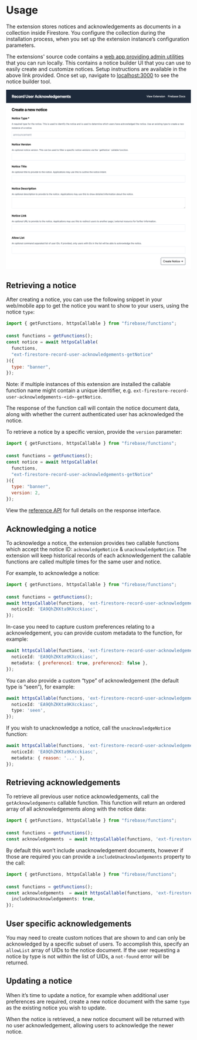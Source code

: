 # Usage

The extension stores notices and acknowledgements as documents in a collection inside Firestore. You configure the collection during the installation process, when you set up the extension instance’s configuration parameters.

The extensions' source code contains a [web app providing admin utilities](admin-dashboard) that you can run locally. This contains a notice builder UI that you can use to easily create and customize notices. Setup instructions are available in the above link provided. Once set up, navigate to [localhost:3000](http://localhost:3000) to see the notice builder tool.

![Admin Dashboard](assets/admin-dashboard-example.png)

## Retrieving a notice

After creating a notice, you can use the following snippet in your web/mobile app to get the notice you want to show to your users, using the notice `type`:

```js
import { getFunctions, httpsCallable } from "firebase/functions";

const functions = getFunctions();
const notice = await httpsCallable(
  functions,
  "ext-firestore-record-user-acknowledgements-getNotice"
)({
  type: "banner",
});
```

Note: if multiple instances of this extension are installed the callable function name might contain a unique identifier, e.g. `ext-firestore-record-user-acknowledgements-<id>-getNotice`.

The response of the function call will contain the notice document data, along with whether the current authenticated user has acknowledged the notice.

To retrieve a notice by a specific version, provide the `version` parameter:

```js
import { getFunctions, httpsCallable } from "firebase/functions";

const functions = getFunctions();
const notice = await httpsCallable(
  functions,
  "ext-firestore-record-user-acknowledgements-getNotice"
)({
  type: "banner",
  version: 2,
});
```

View the [reference API](REFERENCE.md) for full details on the response interface.

## Acknowledging a notice

To acknowledge a notice, the extension provides two callable functions which accept the notice ID: `acknowledgeNotice` & `unacknowledgeNotice`. The extension will keep historical records of each acknowledgement the callable functions are called multiple times for the same user and notice.

For example, to acknowledge a notice:

```js
import { getFunctions, httpsCallable } from "firebase/functions";

const functions = getFunctions();
await httpsCallable(functions, 'ext-firestore-record-user-acknowledgements-acknowledgeNotice)({
  noticeId: 'EA9QhZKKta9KXcckiasc',
});
```

In-case you need to capture custom preferences relating to a acknowledgement, you can provide custom metadata to the function, for example:

```js
await httpsCallable(functions, 'ext-firestore-record-user-acknowledgements-acknowledgeNotice)({
  noticeId: 'EA9QhZKKta9KXcckiasc',
  metadata: { preference1: true, preference2: false },
});
```

You can also provide a custom “type” of acknowledgement (the default type is “seen”), for example:

```js
await httpsCallable(functions, 'ext-firestore-record-user-acknowledgements-acknowledgeNotice)({
  noticeId: 'EA9QhZKKta9KXcckiasc',
  type: 'seen',
});
```

If you wish to unacknowledge a notice, call the `unacknowledgeNotice` function:

```js
await httpsCallable(functions, 'ext-firestore-record-user-acknowledgements-unacknowledgeNotice)({
  noticeId: 'EA9QhZKKta9KXcckiasc',
  metadata: { reason: '...' },
});
```

## Retrieving acknowledgements

To retrieve all previous user notice acknowledgements, call the `getAcknowledgements` callable function. This function will return an ordered array of all acknowledgements along with the notice data:

```js
import { getFunctions, httpsCallable } from "firebase/functions";

const functions = getFunctions();
const acknowledgements  = await httpsCallable(functions, 'ext-firestore-record-user-acknowledgements-getAcknowledgements)();
```

By default this won’t include unacknowledgement documents, however if those are required you can provide a `includeUnacknowledgements` property to the call:

```js
import { getFunctions, httpsCallable } from "firebase/functions";

const functions = getFunctions();
const acknowledgements  = await httpsCallable(functions, 'ext-firestore-record-user-acknowledgements-getAcknowledgements)({
  includeUnacknowledgements: true,
});
```

## User specific acknowledgements

You may need to create custom notices that are shown to and can only be acknowledged by a specific subset of users. To accomplish this, specify an `allowList` array of UIDs to the notice document. If the user requesting a notice by type is not within the list of UIDs, a `not-found` error will be returned.

## Updating a notice

When it’s time to update a notice, for example when additional user preferences are required, create a new notice document with the same `type` as the existing notice you wish to update.

When the notice is retrieved, a new notice document will be returned with no user acknowledgement, allowing users to acknowledge the newer notice.
